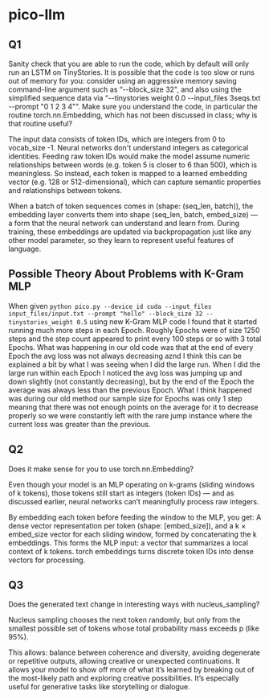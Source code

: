 # pico-llm

<!-- Let's write our answers to the questions here -->

## Q1

Sanity check that you are able to run the code, which by default will only run an LSTM on TinyStories. It is possible that the code is too slow or runs out of memory for you: consider using an aggressive memory saving command-line argument such as “--block_size 32", and also using the simplified sequence data via “--tinystories weight 0.0 --input_files 3seqs.txt --prompt "0 1 2 3 4"”. Make sure you understand the code, in particular the routine torch.nn.Embedding, which has not been discussed in class; why is that routine useful?

The input data consists of token IDs, which are integers from 0 to vocab_size -1. Neural networks don't understand integers as categorical identities. Feeding raw token IDs would make the model assume numeric relationships between words (e.g. token 5 is closer to 6 than 500), which is meaningless. So instead, each token is mapped to a learned embedding vector (e.g. 128 or 512-dimensional), which can capture semantic properties and relationships between tokens.

When a batch of token sequences comes in (shape: (seq_len, batch)), the embedding layer converts them into shape (seq_len, batch, embed_size) — a form that the neural network can understand and learn from.
During training, these embeddings are updated via backpropagation just like any other model parameter, so they learn to represent useful features of language.

## Possible Theory About Problems with K-Gram MLP

When given `python pico.py --device_id cuda --input_files input_files/input.txt --prompt "hello" --block_size 32 --tinystories_weight 0.5` using new K-Gram MLP code I found that it started running much more steps in each Epoch. Roughly Epochs were of size 1250 steps and the step count appeared to print every 100 steps or so with 3 total Epochs. What was happening in our old code was that at the end of every Epoch the avg loss was not always decreasing aznd I think this can be explained a bit by what I was seeing when I did the large run. When I did the large run within each Epoch I noticed the avg loss was jumping up and down slightly (not constantly decreasing), but by the end of the Epoch the average was always less than the previous Epoch. What I think happened was during our old method our sample size for Epochs was only 1 step meaning that there was not enough points on the average for it to decrease properly so we were constantly left with the rare jump instance where the current loss was greater than the previous.

## Q2

Does it make sense for you to use torch.nn.Embedding?

Even though your model is an MLP operating on k-grams (sliding windows of k tokens), those tokens still start as integers (token IDs) — and as discussed earlier, neural networks can’t meaningfully process raw integers.

By embedding each token before feeding the window to the MLP, you get: A dense vector representation per token (shape: [embed_size]), and a k × embed_size vector for each sliding window, formed by concatenating the k embeddings. This forms the MLP input: a vector that summarizes a local context of k tokens.
torch embeddings turns discrete token IDs into dense vectors for processing.

## Q3

Does the generated text change in interesting ways with nucleus_sampling?

Nucleus sampling chooses the next token randomly, but only from the smallest possible set of tokens whose total probability mass exceeds p (like 95%).

This allows: balance between coherence and diversity, avoiding degenerate or repetitive outputs, allowing creative or unexpected continuations.
It allows your model to show off more of what it’s learned by breaking out of the most-likely path and exploring creative possibilities. It’s especially useful for generative tasks like storytelling or dialogue.